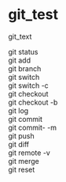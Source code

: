 # git_test
git_text

git status
<br>
git add
<br>
git branch
<br>
git switch
<br>
git switch -c
<br>
git checkout
<br>
git checkout -b
<br>
git log
<br>
git commit
<br>
git commit- -m
<br>
git push
<br>
git diff
<br>
git remote -v
<br>
git merge
<br>
git reset
